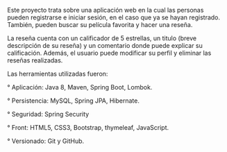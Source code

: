 Este proyecto trata sobre una aplicación web en la cual las personas pueden registrarse e iniciar sesión, en el caso que ya se hayan registrado.
También, pueden buscar su película favorita y hacer una reseña. 

La reseña cuenta con un calificador de 5 estrellas, un titulo (breve descripción de su reseña) y un comentario donde puede explicar su calificación. Además, el usuario puede modificar su perfil y eliminar las reseñas realizadas. 

Las herramientas utilizadas fueron:

° Aplicación: Java 8, Maven, Spring Boot, Lombok.

° Persistencia: MySQL, Spring JPA, Hibernate.

° Seguridad: Spring Security

° Front: HTML5, CSS3, Bootstrap, thymeleaf, JavaScript.

° Versionado: Git y GitHub.
